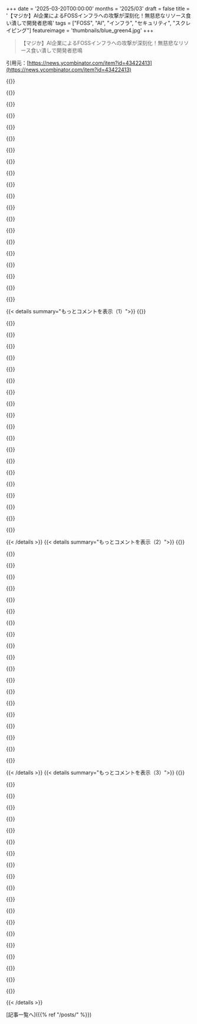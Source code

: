 +++
date = '2025-03-20T00:00:00'
months = '2025/03'
draft = false
title = '【マジか】AI企業によるFOSSインフラへの攻撃が深刻化！無慈悲なリソース食い潰しで開発者悲鳴'
tags = ["FOSS", "AI", "インフラ", "セキュリティ", "スクレイピング"]
featureimage = 'thumbnails/blue_green4.jpg'
+++

> 【マジか】AI企業によるFOSSインフラへの攻撃が深刻化！無慈悲なリソース食い潰しで開発者悲鳴

引用元：[https://news.ycombinator.com/item?id=43422413](https://news.ycombinator.com/item?id=43422413)

{{<matomeQuote body="マジそれなー。うちの事例はここにあるよ：https://about.readthedocs.com/blog/2024/07/ai-crawlers-abuse...（記事にも引用されてる）。大規模なインターネットインフラを運営してるところはみんな似たような話を持ってると思う。この記事はそれらをまとめててすごい。<br>最初から言ってたけど、AI企業は自分たちの信用を地に落としてるだけだよね。<br>ある大手スタートアップは直接協力してくれて、費用も返してくれて、クローラーのバグも直してくれたのは評価できる。Facebookはメールに一度も返信がなくて、User Agentのリンクは404だった。会社のエンジニアがうちの記事を見て連絡くれて、正しいメールアドレスを教えてくれたんだけど、3回メールしても返信なし。" userName="ericholscher" createdAt="2025-03-20T13:05:31" color="#ff5733">}}

{{<matomeQuote body="＞信用を地に落としてるだけ<br>AI企業は、信用なんてどうでもいいって立場から動いてるように見える。1000億ドルの資金があれば、800ポンドのゴリラみたいに、やりたい放題できるって感じ。AIは、みんなが嫌がってもすべての製品に組み込まれるし、すべてのデータを吸収するだろうね。" userName="pjc50" createdAt="2025-03-20T13:14:54" color="">}}

{{<matomeQuote body="ほんとそれ。<br>しかも、もっと広範囲に影響がある。AI企業が主張する主な経済的目標は、地球上の多くの仕事を不要にすること。彼らのビジョンは、世界をAI企業の所有者がすべてを所有し、完全に制約を受けない世界に変えること。すべての知的財産と労働は彼らのものになる。すべてを所有していれば、信用なんて必要ない。<br>“なぜオープンソースのメンテナーを気にする必要があるのか”ってのは、もっと大きな“なぜ誰かを気にする必要があるのか”って考え方の表れにすぎない。" userName="UncleMeat" createdAt="2025-03-20T13:21:55" color="#38d3d3">}}

{{<matomeQuote body="＞AI企業が主張する主な経済的目標は、地球上の多くの仕事を不要にすること。<br>だから、AIの学習は“フェアユース”じゃないんだよ。AI企業は、モデルを学習させて、コンテンツの作者と競争しようとしてるんだから。<br>AIの潜在的な欠点は、著作権侵害訴訟のリスクが消えないこと。裁判所が、AIの出力が派生作品とみなされるほど類似していると判断すれば、それは侵害になる。" userName="rectang" createdAt="2025-03-20T14:28:39" color="#38d3d3">}}

{{<matomeQuote body="この分野の人に指摘したことがあるんだけど、AIの価値は非常に大きいから、著作権法を完全になくすべきだって言うんだよね。" userName="WhyOhWhyQ" createdAt="2025-03-20T14:40:39" color="">}}

{{<matomeQuote body="その価値が地球上のすべての人と公平に共有されるなら、それは素晴らしいことだよ。<br>もしそれが少数の人に所有されているなら、それは他のすべての人にとって、生存、自由、幸福の追求に対する脅威になる。<br>もし状況が変わらないなら、どう対応するかを真剣に考えるべきだ。" userName="dbingham" createdAt="2025-03-20T14:50:47" color="#ff5c5c">}}

{{<matomeQuote body="マジそれ。<br>“もしロボットが今やってる労働を全部やってくれたら最高だよね”って議論は、家賃を払うための計画がある場合にしか成り立たない。" userName="UncleMeat" createdAt="2025-03-20T15:09:14" color="#ff5733">}}

{{<matomeQuote body="それが資本主義の倫理の究極の失敗だよね。生き残るために働かなきゃいけないって考え方。人が生き残るために存在してるような、クソみたいな仕事がどれだけあるか見てみろよ。<br>これは変わるべきだ。<br>“機械がすべてをやって、俺たちは利益を得るだけ”ってのは、産業革命の初期からテクノミレニアム主義者が繰り返してるビジョンだけど、そんなことどこにも起きてないじゃん。<br>なぜか知らんけど、技術の進歩は常に労働の増加を伴ってる気がする。週5日8時間労働は過去のものになりつつあるし、状況は悪化する一方だ。" userName="ricudis" createdAt="2025-03-20T16:06:25" color="#ff5733">}}

{{<matomeQuote body="＞資本主義の倫理の究極の失敗だよね。生き残るために働かなきゃいけないって考え方。人が生き残るために存在してるような、クソみたいな仕事がどれだけあるか見てみろよ。<br>これは資本主義のせいじゃない。奴隷制が好きじゃないなら、生き残るために働かなきゃいけないって考え方は、もっと根本的なレベルに組み込まれてる。働いてない人もたくさんいるし、資本主義が生み出した税金で運営される福祉国家からお金をもらってる。<br>＞機械がすべてをやって、俺たちは利益を得るだけ<br>彼らは間違ってたけど、やるべきことはまだ残ってる。君が比較してるユートピア的な計画を思いついたわけじゃないだろ？<br>＞技術の進歩は常に労働の増加を伴ってる気がする。<br>そんなことない。仕事に必要な人が減ったから、別の仕事を探しに行くだけ。世界の30％が農業労働に従事してた時代に、バリスタのいるコーヒーショップがそこら中にあったわけじゃない。" userName="robertlagrant" createdAt="2025-03-20T18:18:39" color="">}}

{{<matomeQuote body="＞その価値が地球上のすべての人と公平に共有されるなら、それは素晴らしいことだよ。<br>これは、すべての著作権ルールで尊重されるべき公理だと思う。" userName="integralof6y" createdAt="2025-03-20T15:17:22" color="#ff5733">}}

{{<matomeQuote body="AIは2年以内に破綻するってマジ？ 自分のアウトプットを学習データとして取り込み始めたら、現状維持がせいぜいで、最悪もっとハルシネーションだらけで使い物にならなくなるんじゃない？" userName="tadfisher" createdAt="2025-03-20T17:18:24" color="">}}

{{<matomeQuote body="＞AI企業は、モデルの学習に使用されたコンテンツの作者と競争するためにモデルをトレーニングしようとしてるんだって。<br>＞他人のエッセイを読んだら、その作者みたいなエッセイを書きたいと思うかもじゃん？ 他人のコードを読んだら、その作者みたいなコードを書きたいと思うかもじゃん？ AIのトレーニングも同じじゃね？<br>＞もし裁判所が、あなたが使ったAIの出力が元の著作物の派生物とみなせるほど似てると判断したら、それは著作権侵害になるよ。<br>AIのトレーニングプロセスの出力（モデル）のこと？ それともAIモデルの出力のこと？ 前者なら、モデルがデータそのものをコピーしてたら、そりゃコピーだよ。 でも、前の作品とまったく同じ新しい作品を作る能力が、派生的だって主張には警戒すべきじゃね？ 画家がGoghの絵をコピーできても、画家の脳も、Goghのスタイルで描いた絵も、Goghの作品のコピーじゃないじゃん？" userName="eadmund" createdAt="2025-03-20T15:09:04" color="#ff5733">}}

{{<matomeQuote body="もし個人が読んだエッセイをソックリそのまま吐き出したら、それは著作権侵害だよね。AIモデルが学習したエッセイをソックリそのまま吐き出したら、それは著作権侵害だよね。オリジナルのコンテンツをアルゴリズムに通したからって、”フェアユース”を理由に著作権侵害の主張から逃れられるってAI側の主張はゴマカシだよ。" userName="rectang" createdAt="2025-03-20T15:18:05" color="#38d3d3">}}

{{<matomeQuote body="俺も同じこと考えてた。もしみんな仕事がなくなって、お金もなくなったら、経営者たちはどうやって儲けるんだろ？ 疑問なんだよね。何か見落としてるのかな。慈悲深い未来もあるかもしれないけど、そうじゃない未来は自滅的じゃん？" userName="maaaaattttt" createdAt="2025-03-20T13:41:14" color="">}}

{{<matomeQuote body="何も見落としてないと思うよ。全部焼き払って、その灰の上に君臨するのがヤツらの計画なんだよ。昔から言うじゃん？ ”そんなに賢いなら、なんで金持ちじゃないんだ？”って。それは逆もまた真なり。愚かで近視眼的なことをやろうとしてるんだよ。価値がどこから生まれるのか、孫たちの生活がどうなるかなんて考えてないんだ。" userName="sevensor" createdAt="2025-03-20T13:46:15" color="">}}

{{<matomeQuote body="資本主義は無思考で無感情な力だよ。AIが来るってことは誰の目にも明らかで、利他的に行動したところで、他者の土地略奪を止められない。連中の考えは、突撃に参加して、勝者の一人になることを願うってこと。傍観者は、何らかの形で影響を受けることになる。シャベルを持って掘り始めるヤツらが賢いのか、それとも他者が自分の墓穴を掘るのを傍観するヤツらが賢いのか？" userName="lukevp" createdAt="2025-03-20T13:56:52" color="#38d3d3">}}

{{<matomeQuote body="悲観的な見方だなー。社会のためになるように、テクノロジーを取り入れるために努力する人たちはどうなるんだ？" userName="bigfudge" createdAt="2025-03-20T19:22:58" color="">}}

{{<matomeQuote body="中国は資本主義抜きで、フルスロットルで進んでて、しかも上手くいってるじゃん。" userName="mistrial9" createdAt="2025-03-20T14:25:45" color="">}}

{{<matomeQuote body="もうAIをワークフローに取り入れ始めたよ。生産性が確実に上がった。近い将来、AIを使わないと、仕事市場で競争できなくなるよ。" userName="billy99k" createdAt="2025-03-20T14:08:35" color="#38d3d3">}}

{{<matomeQuote body="マジで将来、AIじゃないと仕事で勝てなくなるかもね。" userName="sozforex" createdAt="2025-03-20T14:32:39" color="">}}

{{< details summary="もっとコメントを表示（1）">}}
{{<matomeQuote body="50年後とかの話でしょ。今は生産性ツールじゃん。HNコミュニティは分かってないみたいだけど。" userName="billy99k" createdAt="2025-03-20T14:34:20" color="">}}

{{<matomeQuote body="＞仕事があるって言うけど<br>＞“多分ね。Walkmanの市場もあるけど、小さいでしょ。<br>目標は大規模な労働者の置き換え。AI企業のビジョンだし、損失を正当化する唯一の方法。<br>＞“仕事はニーズとそれを満たす能力で決まる<br>＞“仕事のニーズは経済全体で決まる。多くの国はサービス経済で、ホワイトカラーが多い。ホワイトカラーは物理的な問題がないからAIで置き換えやすい。ホワイトカラーが仕事を失うと、雇用者の価値も下がる（今のtech job markerがそう）。<br>＞“社会主義者が権力を握って競争を禁止する<br>＞“社会主義へのこだわりが理解できない。現実は資本主義で、独占が目的。政府の規制で抑えられてるだけ。" userName="moooo99" createdAt="2025-03-20T20:37:04" color="#ff5c5c">}}

{{<matomeQuote body="ホワイトカラーとサービス業はヤバいけど、実際に働く人は大丈夫って言おうとしたけど、全員が貧乏になったら、業者とかもお金を使わないって思った。AIで電力需要が増えて地球温暖化が進んだら、この技術はマジでヤバいかも。ネオ・ラッダイト運動が必要かもね。IT業界にいた俺が言うのも変だけど。" userName="forgetfreeman" createdAt="2025-03-20T14:39:56" color="#38d3d3">}}

{{<matomeQuote body="＞みんな貧乏になったら<br>＞“業者とかにお金を使わない？<br>お金は価値を交換する手段。業者が価値を生み出す能力があるなら、なぜ貧乏になるの？AIが価値を生み出す能力を邪魔しなければ、問題ないでしょ。" userName="Ray20" createdAt="2025-03-20T16:57:35" color="">}}

{{<matomeQuote body="サービスを買ってくれる顧客がいないとビジネスは無理。ホワイトカラーがAIでダメになったら、顧客が減る。大勢解雇しなくても、不景気になれば業者は bankrupt するよ。みんな次の給料が心配で、リフォームとかしなくなる。" userName="forgetfreeman" createdAt="2025-03-20T21:58:46" color="#ff5c5c">}}

{{<matomeQuote body="＞お金なんて意味ない<br>＞“お金は交換の手段。交換するものがあるかが問題。ホワイトカラーがいなくても、交換するものはある。不景気になる理由はない。ブルーカラーが価値を生み出す能力を邪魔するものは何もない。<br>＞“給料の数字なんてどうでもいい。ブルーカラーが買えないものは何か？ホワイトカラーをAIに置き換えても、ブルーカラーが価値を生み出す能力は変わらないから、買えないものは減る。" userName="Ray20" createdAt="2025-03-21T23:04:09" color="">}}

{{<matomeQuote body="もしホワイトカラー（研究者、プログラマー、マネージャー、営業、翻訳者、イラストレーターなど）がAIのせいで収入や仕事を失い、肉体労働に移動したら、今のブルーカラーの収入に影響がないと思う？" userName="sozforex" createdAt="2025-03-20T22:10:39" color="#ff5c5c">}}

{{<matomeQuote body="＞ブルーカラーの収入に影響がないと思う？<br>＞“当たり前にあるよ。供給が増えて市場価値が上がれば、収入は増えるでしょ。" userName="Ray20" createdAt="2025-03-20T23:13:50" color="">}}

{{<matomeQuote body="需要と供給の法則でさ、供給が増えれば価値は下がるってことじゃん。" userName="forgetfreeman" createdAt="2025-03-21T00:52:42" color="">}}

{{<matomeQuote body="＞価値が下がるって？<br>そりゃ消費財の価値は下がるから、ブルーカラーの労働者はもっと消費できるようになるってこと。それこそが収入の増加ってやつだよ。" userName="Ray20" createdAt="2025-03-21T22:36:04" color="">}}

{{<matomeQuote body="お金は複雑な社会の会計ツールにすぎないんだよね。労働者のいない世界でオーナー階級が目指すのは、生活を向上させたり、他のオーナーと取引したりするための重要な資源の蓄積だと思う（ここでもお金は会計に使われるだろうけど）。資源持ちの金持ちは、AI兵器で守られた広大な土地を維持して、AIを介して商品やサービスを生産する様々な産業施設や農業施設を持ってるかもね。彼らは生産された商品やサービスの一部を自分で使い、他のオーナーと取引して、労働者なしで幸せな生活を送るんじゃない？オーナーじゃない人は、職のない労働者階級に不要な土地に住まわせて、気が変わるまで放置するかもね。" userName="articlepan" createdAt="2025-03-20T13:57:31" color="#38d3d3">}}

{{<matomeQuote body="テクノロジーが火よりも重要になってるのに、どうやって善に基づいて行動できるんだろ？歴史は、彼らが市場の評価額を最大化するためにあらゆることをすることを期待してるんだよ。" userName="pkdpic" createdAt="2025-03-20T13:46:04" color="">}}

{{<matomeQuote body="＞世界全体を、これらの企業のオーナーがすべてを所有し、完全に制約を受けない世界に変えるってこと？<br>それって過去1万年の人類の征服と支配と何が違うのさ？" userName="chii" createdAt="2025-03-20T13:40:50" color="">}}

{{<matomeQuote body="俺から見れば同じこと、同じ軌道だよ。少数の人がより多くの力を持つってこと。権力者が何をするかによって良くなることも悪くなることもある。たぶん悪くなるだろうけど。征服と支配はずっと昔からあったけど、普通の人々は世界の多くの地域で比較的平和に食料を集めたり育てたりして暮らしてきたんだよ、何世代も。でも今、世界は急速にそれを支えられなくなってきてる。人間の活動によって豊かさと収容力が失われてるからね。そして最終的には、少数の人々に制御されたロボット軍が残されたすべてを奪い、貯め込むだろうね。願わくば、世界のどこかで人々や動物が生き残れるといいな。たぶんオーナーにとって役に立つと思われればね。" userName="lithocarpus" createdAt="2025-03-20T14:48:22" color="#45d325">}}

{{<matomeQuote body="＞あるクローラーが2024年5月に73TBのzip圧縮されたHTMLファイルをダウンロードしたってさ。 bandwidth料金が5000ドル以上かかったって。<br>二度見しちゃったよ。俺は毎月数百TBのトラフィックを処理するインフラ（ほとんど専用サーバーを使用）を運用してるけど、トラフィックコストはTBあたり0.50ドルから3ドル程度だよ（主に地理的な場所によるけど）。AWSのネットワーク転送料金はマジで狂ってるね。" userName="lgeek" createdAt="2025-03-20T14:32:20" color="#38d3d3">}}

{{<matomeQuote body="動的に生成されたガラクタ情報を送り込んじゃえば？情報がないより面白いじゃん。" userName="ferguess_k" createdAt="2025-03-20T13:34:41" color="">}}

{{<matomeQuote body="OPのリンク先のブログ記事で、bandwidth料金が大幅に跳ね上がったって言ってたよ。ガラクタ情報を送るのにもお金がかかるんだぜ。" userName="gnz11" createdAt="2025-03-20T13:47:42" color="">}}

{{<matomeQuote body="FastlyってFOSSプロジェクト向けに無料のbot検出、CDNとかのセキュリティサービスを10年以上も提供してるんだって！　へー、知らなかった。<br>Fastly.com/fast-forward(ちなみにFastlyで働いてて、このプログラムに関わってるよ)。<br>最近、新規プログラムとか既存メンバーからの問い合わせで、AIスクレイピングに関するものが増えてるんだよね。数年前はパフォーマンスとか、WAFのOWASPルール実装とかが多かったんだけど。" userName="aspir" createdAt="2025-03-20T13:22:57" color="#ff33a1">}}

{{<matomeQuote body="ここ2ヶ月で少なくとも5つのサイトでbot検出に引っかかったんだけど（captchaウォールは含まず）。マジ勘弁。<br>自分はめっちゃ人間だって自信あるのに。<br>3つのサイトはカスタマーサポートに連絡しろって言うし、残りの2つは完全にブロック。<br>Codebergだけはまともな返事くれたけど、他のサポートは「クッキー消してルーター再起動しろ」とかいう的外れなアドバイス。<br>サポートはマジで対応できてないし、おかげで買い物もできない店がある。<br>普通の人はサポートに連絡しないと思うけど、問題に気づいてほしいから連絡してるんだよね。<br>これ使ってる人は気を付けて。" userName="Aachen" createdAt="2025-03-20T14:21:55" color="">}}

{{<matomeQuote body="それってFastlyのbot検出が原因？　結構正確だと思うけど。<br>CloudFlareとAkamaiにはしょっちゅう誤BANされるわ。" userName="RVuRnvbM2e" createdAt="2025-03-20T14:27:31" color="">}}


{{< /details >}}
{{< details summary="もっとコメントを表示（2）">}}
{{<matomeQuote body="Fastlyだけじゃないよ。少なくとも3つ以上の実装があるし、cloudflareはcaptchaあるから違うと思う。Akamaiはあったかも。" userName="Aachen" createdAt="2025-03-20T14:40:12" color="">}}

{{<matomeQuote body="オープンソースプロジェクトを支援するのが大事だから、製品の宣伝みたいにはしたくないんだけど、メンテナと協力してシステムの厳しさを調整できるよ。他のサービスもできると思うけどね。" userName="aspir" createdAt="2025-03-20T15:03:49" color="">}}

{{<matomeQuote body="根本的な問題は、多くのサイトがブロックした人からフィードバックをもらえないってこと。だから、調整が必要だってことに気づかないんだよね。<br>それに、システムが厳しければ厳しいほど、botとしてマークされるリクエストの割合が高くなるから、さらに厳しくしたくなるかもしれないし。" userName="structural" createdAt="2025-03-20T15:52:25" color="#785bff">}}

{{<matomeQuote body="ハイエンドのbot検出サービスは、ブロックアクションに関する証拠を提供するはずだよ(無料プランでは利用できない場合もあるけど)。<br>大事なのは、＞多くのサイトがブロックした人からフィードバックをもらえないってこと”なんだよね。ツールがトラフィックを人間じゃないと判断しちゃってるから。<br>Westworldの「Doesn’t look like anything to me」の世界だよ。" userName="aspir" createdAt="2025-03-20T17:00:21" color="">}}

{{<matomeQuote body="Westworldは知らないから置いといて、ハイエンドベンダーの証拠って、ログファイルが誤BANの解明にどう役立つの？<br>ブロックページに表示されるリクエストIDはベンダーが調べられるけど、それが何の役に立つの？<br>ログのエントリが実際の顧客かどうかは、ページロード率に比例して商品を購入するか、役に立つコンテンツを投稿するまでわからない。<br>情報を見るだけで貢献しない人もいるし、それはそれでいい。<br>ブロックされたシステムのリストがあっても意味ないよ。自分でサーバーを運営してるからわかるけど、正当なユーザーエージェントが何十万ものリクエストを送ってきて、すべてのページを順番にクロールしてるのを見る。<br>もし、この非人間的なリクエストパターンがなくて、ブロックされたアクセス試行のリストの中にこのユーザーエージェントとIPアドレスとその他のメタデータがあったとしても、そのBANが正当かどうか判断できない。<br>保護サービスでは、その証拠にどれだけの不満が隠されているかわからないから、誰もブロックしない。システムをクロールに耐えられるようにするしかない。検索エンジンとかHNからのトラフィック急増には、どうせそうしないといけないし。" userName="Aachen" createdAt="2025-03-20T19:31:13" color="">}}

{{<matomeQuote body="え、オランダ映画で面白そうなのがあるの？！　母国語の映画を見るのは人生で2回目かも。教えてくれてありがとう:D<br>YouTubeでフルで見れるじゃん！<br>最終更新：マジで特別だった。10:26–10:36が一番好き^^。英語の字幕じゃ伝わらないかもだけど。<br>Dark Mirrorのエピソードみたい。教えてくれてありがとね:)" userName="Aachen" createdAt="2025-03-20T19:38:44" color="">}}

{{<matomeQuote body="お役に立てて嬉しいよ。オランダの映画産業はそんなに大きくないのかもね。アメリカのメディアの影響かもしれないけど、オランダを含むヨーロッパに行ったとき、ほとんどの人がネイティブレベルで英語を話してたんだ。まるでビデオゲームみたいで、難しすぎるとオフにできる没入モードがあるみたいだった（公共施設にはすべて英語の字幕がある）。" userName="999900000999" createdAt="2025-03-20T20:49:54" color="">}}

{{<matomeQuote body="自分のプロジェクトがプレビュー画像に表示されてるのはマジでシュールだわ！ワイルド！試してみたい人はこちら：https://github.com/TecharoHQ/anubis 。今のところ、ちゃんと動いてるみたい。ブログのために、prod環境でどう失敗するか確認するためにxeiaso.netにデプロイしてみた。" userName="xena" createdAt="2025-03-20T13:22:30" color="#ff33a1">}}

{{<matomeQuote body="これマジでいいね。インターネットがワイルド・ワイルド・ウエストみたいに機能するのは構わないけど、アカウンタビリティがないのは嫌だ。これは、自由に利用できるようにしたいサイトのために、クローラーに経済的な負担をかけるいい方法だね。データが欲しいなら、それを得るためにお金を使ってくれってこと。サイトが検索エンジンから削除される可能性があるけど、グローバルまたはP2Pインデクサーにサービスを登録できない理由はない。" userName="clvx" createdAt="2025-03-20T14:17:07" color="#785bff">}}

{{<matomeQuote body="“なぜグローバルまたはP2Pインデクサーにサービスを登録できないのか”って？<br>ネットワーク効果ってやつだよ。だから、Googleを介するのとは違うウェブのインデックス方法に取り組むべきだけど、言うは易く行うは難しってやつだよね。" userName="lukan" createdAt="2025-03-20T15:15:34" color="">}}

{{<matomeQuote body="ナイスワーク😊<br>フィードバックが一つ：ページにアクセスしたときに、何をすべきか、何が起こっているのかを（人間向けに）説明を追加してくれない？ローディングアニメーションのウィジェットがあるのは知ってるけど、最初にそのページを見たとき（Gnomeのissue trackerで数週間前に）、20秒くらいproof-of-workしてて、何が起こってるのかよくわかんなかったんだよね。最初はブロックされたか、captchaのロードに失敗したと思った。もちろん今は何なのか理解してるけど、“botかどうかチェック中”のページだけを見たとき、100％明確だとは思えないんだ。" userName="diggan" createdAt="2025-03-20T14:01:30" color="#38d3d3">}}

{{<matomeQuote body="＞フィードバックが一つ：ページにアクセスしたときに、何をすべきか、何が起こっているのかを（人間向けに）説明を追加してくれない？<br>了解！https://github.com/TecharoHQ/anubis/issues/25" userName="xena" createdAt="2025-03-20T14:05:24" color="#ff33a1">}}

{{<matomeQuote body="JShelterを使ってる場合、Workerがデフォルトでブロックされてて、それが絶対に動作しないって表示がないから、スピナーが永遠に回り続けて何も起こらないんだよね。" userName="ranger_danger" createdAt="2025-03-20T19:56:43" color="#ff5c5c">}}

{{<matomeQuote body="了解！バグを報告したよ：https://github.com/TecharoHQ/anubis/issues/38<br>これらはすべてプレースホルダーの文言、レイアウト、CSSなどだよ。そのうち修正するよ。これは成長痛ってやつだね。" userName="xena" createdAt="2025-03-20T20:06:42" color="#ff5733">}}

{{<matomeQuote body="プログレスバーはどう？" userName="hartator" createdAt="2025-03-20T14:18:03" color="">}}

{{<matomeQuote body="プログレスバーを意味のあるものにする方法はないんだよね。運ゲーみたいなもんだし。" userName="xena" createdAt="2025-03-20T14:21:40" color="">}}

{{<matomeQuote body="もしかして、終わるにつれてどんどん遅くなる、（ちょっと誤解を招くような）プログレスバーのことかな？なんか作業してるって示すためだけに。" userName="diggan" createdAt="2025-03-20T14:24:12" color="">}}

{{<matomeQuote body="もっと簡単で、数が多いほど効果がある Proof of Work を導入すればいいんじゃないかな。" userName="blibble" createdAt="2025-03-20T14:44:52" color="">}}

{{<matomeQuote body="それって、Windows のコピーダイアログみたいじゃん。プログレスバーだね。" userName="wink" createdAt="2025-03-21T12:49:51" color="">}}

{{<matomeQuote body="ちょっと手間はかかるけど、難易度とクライアントのハッシュ速度に基づいて、「90% の確率で、このウィンドウは今から xyz 秒後に消える」みたいな確率的なことを言えるんじゃない？" userName="isoprophlex" createdAt="2025-03-20T14:25:03" color="">}}


{{< /details >}}
{{< details summary="もっとコメントを表示（3）">}}
{{<matomeQuote body="うん、そのためにはデータが必要だ！リストに追加しとく。" userName="xena" createdAt="2025-03-20T14:29:05" color="">}}

{{<matomeQuote body="いつも素晴らしいね。応援してるよ。<br>＞https://news.ycombinator.com/item?id=43422781<br>＞好きな shitcoin のマイクロな量を計算する方法を組み込めば、暗号通貨の正当で役立つ応用例になるかも…！" userName="isoprophlex" createdAt="2025-03-20T14:23:19" color="#45d325">}}

{{<matomeQuote body="Anubis は有名にならないうちは使えるけど、有名になったらクローラーが GPU とか ASIC を Proof of Work に使い始めて、ゲームオーバーだよ。" userName="vhcr" createdAt="2025-03-20T14:52:24" color="#ff5733">}}

{{<matomeQuote body="ボットがアグレッシブなのは、実行コストが安いから。スクレイピングごとに GPU が必要になったら、90% 以上は大規模に実行できなくなる。" userName="bashfulpup" createdAt="2025-03-20T15:12:58" color="#ff5c5c">}}

{{<matomeQuote body="Anubis の作者です。そうなったら、俺の勝ち。" userName="xena" createdAt="2025-03-20T15:01:35" color="#ff5c5c">}}

{{<matomeQuote body="もしそうなったら、Anubisを使って大きな素数を分解したり、科学に必要なことをバックグラウンドでやるのに協力するよ。" userName="eb0la" createdAt="2025-03-20T15:10:54" color="">}}

{{<matomeQuote body="それ、結構いいアイデアかも。@xena、Anubis v2でSETI@HOMEみたいなプロジェクトに参加させて、史上最大の分散型クラスタを作るとかどう？" userName="enrico204" createdAt="2025-03-20T16:46:53" color="#45d325">}}

{{<matomeQuote body="自分のデータをプライベートに公開・ホストできるサービスを作って、エンドポイントが生成したトークンから分け前をもらうってのはどう？" userName="clvx" createdAt="2025-03-20T21:59:42" color="">}}

{{<matomeQuote body="合成数を素因数分解すべきじゃない？素数は分解しても意味ないでしょ。" userName="kotenok2000" createdAt="2025-03-21T15:13:52" color="">}}

{{<matomeQuote body="あなたの記事に偶然出会えて嬉しいな。ブログでの説明の仕方が好きだし、Anubisについてもっと調べてみるよ！" userName="knowaveragejoe" createdAt="2025-03-20T15:30:54" color="#38d3d3">}}

{{<matomeQuote body="proof of workのすごいところは、実行するのはめっちゃ難しいけど、検証は簡単なこと。Anubisのproof of workはこうなってる：<br>SHA256ハッシュはこんな感じのバイト列：394d1cc82924c2368d4e34fa450c6b30d5d02f8ae4bb6310e2296593008ff89f<br>普通は16進数で書くけど、RAMにあるバイトはマジでこんな感じ。<br>proof of workでは、基準値（”チャレンジ”）と急速に増加する数（”nonce”）を使うから、ハッシュするのはawait sha256(`${challenge}${nonce}`); になる。<br>”difficulty”は、生成されたハッシュに必要な先頭のゼロの数。クライアントがチャレンジをパスしたいときは、使ったnonceを含める。サーバーはsha256演算を1回だけすればいい。" userName="xena" createdAt="2025-03-20T15:46:45" color="#785bff">}}

{{<matomeQuote body="もし的外れな質問だったらごめん。proof of workって、どうやってボットやスクレイパーがウェブサイトにアクセスするのを防ぐの？<br>保護されたウェブサイトにアクセスするのにもっとリソースがかかると思うけど、これでボットは止まる？チャレンジをパスしてデータをスクレイピングできるんじゃない？普通のスクレイピングボットは、短い時間やリソースしか使わないとタイムアウトするの？" userName="k1tanaka" createdAt="2025-03-21T02:59:19" color="#ff33a1">}}

{{<matomeQuote body="ボットがこういう課題を突破できないようにする方法はいくつかあるけど、一番効果的なのは（スクレイパーのコードを変えても回避できない）、リクエストのコストをめちゃくちゃ高くすることだね。スパムと同じで、こういう大量スクレイピングが成り立つのは、送信/リクエストのコストがほぼゼロだから。どんなコストでも、普通のユーザーには小さくても、そういう規模でやってるやつらからしたら、とんでもない増加になるんだよ。" userName="joepie91_" createdAt="2025-03-21T18:18:17" color="#785bff">}}

{{<matomeQuote body="簡単に言うと、ほとんどのボットはそういう課題を解決するように作られてないんだよね。" userName="dbmnt" createdAt="2025-03-21T03:38:36" color="">}}

{{<matomeQuote body="＞理想的には、サーバーにとっては簡単で、クライアントにとっては難しい処理がいいよね。<br>まさにその通り（サーバーには簡単、クライアントには難しい）。クライアントがプルーフ・オブ・ワークの課題をクリアしたら、サーバーは同じ課題をクリアする必要はなくて、結果が正しいか検証するだけでいいんだ。Proof-of-Workのブロックチェーンでブロックのハッシュを見つけるのが難しいけど、検証はそれほど計算負荷が高くないのと同じようにね。この非対称な計算要件は、おそらくプルーフ・オブ・ワークの最も基本的な性質だよ。<br>Fun fact：Proof-of-Workは、Bitcoin/ブロックチェーンで使われる前に、DoS攻撃を防ぐ技術として使われてたみたいだよ。一周回って元に戻ったって感じかな" userName="diggan" createdAt="2025-03-20T15:43:02" color="#ff5733">}}

{{<matomeQuote body="DoS防御ソフトウェアの上にbitcoinが作られて、最終的にDoS防御がbitcoinを使い始めるみたいなのが一周回ったって言うんじゃない？あるツールがあることに使われて、それが別のことに使われて、また最初のことにもどってくるのは…普通のことじゃない？" userName="namaria" createdAt="2025-03-20T17:06:13" color="">}}

{{<matomeQuote body="AIアニメの女の子、指が6本あるじゃん。AIボットをAI女の子で退治するってわけね。たぶん修正するためにプルリク送るわ。" userName="GaggiX" createdAt="2025-03-20T15:43:36" color="">}}

{{<matomeQuote body="もっといいアセットを作ってもらうためにアーティストに依頼してるんだ。これらは、最初のrageware実装で使ったプレースホルダーなんだよね。こんなに人気が出るとは思わなかったよ！" userName="xena" createdAt="2025-03-20T19:06:37" color="#ff33a1">}}

{{<matomeQuote body="JSを使わないユーザーのためのオプションも追加してくれない？例えば、Linuxのコマンドラインで出力したものをフォームに貼り付けられるようにするとか。" userName="pabs3" createdAt="2025-03-21T03:49:36" color="#785bff">}}

{{<matomeQuote body="FOSSインフラだけじゃなくて、匿名のインターネットアクセス全体が危機に瀕してるんじゃないかな。サイトを認証ウォールの後ろに置くことはできるけど、今のボットはキャプチャを解いたり、本物のユーザーみたいに振る舞ったりできるからね。特に、記事にあるような住宅用IPからアクセスしてきたり、Playwrightみたいなものに接続されてたりしたら、もうお手上げだよ。クレジットカードとかWorldcoinとか、そういうのを使わないとダメになるかもね。" userName="brushfoot" createdAt="2025-03-20T13:24:37" color="#38d3d3">}}


{{< /details >}}


[記事一覧へ]({{% ref "/posts/" %}})
